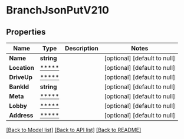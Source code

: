 # BranchJsonPutV210

## Properties
Name | Type | Description | Notes
------------ | ------------- | ------------- | -------------
**Name** | **string** |  | [optional] [default to null]
**Location** | [*****](.md) |  | [optional] [default to null]
**DriveUp** | [*****](.md) |  | [optional] [default to null]
**BankId** | **string** |  | [optional] [default to null]
**Meta** | [*****](.md) |  | [optional] [default to null]
**Lobby** | [*****](.md) |  | [optional] [default to null]
**Address** | [*****](.md) |  | [optional] [default to null]

[[Back to Model list]](../README.md#documentation-for-models) [[Back to API list]](../README.md#documentation-for-api-endpoints) [[Back to README]](../README.md)

